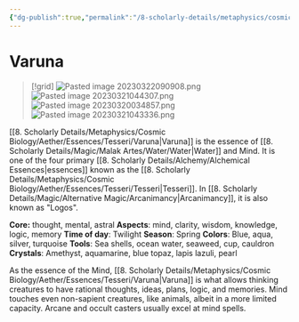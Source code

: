 ```yaml
---
{"dg-publish":true,"permalink":"/8-scholarly-details/metaphysics/cosmic-biology/aether/essences/tesseri/varuna/","noteIcon":""}
---
```


# Varuna

>[!grid]
>![Pasted image 20230322090908.png](/img/user/x.%20Assets/Attachments/Pasted%20image%2020230322090908.png)
>![Pasted image 20230321044307.png](/img/user/x.%20Assets/Attachments/Pasted%20image%2020230321044307.png)
>![Pasted image 20230320034857.png](/img/user/x.%20Assets/Attachments/Pasted%20image%2020230320034857.png)
>![Pasted image 20230321043336.png](/img/user/x.%20Assets/Attachments/Pasted%20image%2020230321043336.png)

[[8. Scholarly Details/Metaphysics/Cosmic Biology/Aether/Essences/Tesseri/Varuna\|Varuna]] is the essence of [[8. Scholarly Details/Magic/Malak Artes/Water/Water\|Water]] and Mind. It is one of the four primary [[8. Scholarly Details/Alchemy/Alchemical Essences\|essences]] known as the [[8. Scholarly Details/Metaphysics/Cosmic Biology/Aether/Essences/Tesseri/Tesseri\|Tesseri]]. In [[8. Scholarly Details/Magic/Alternative Magic/Arcanimancy\|Arcanimancy]], it is also known as "Logos". 

**Core:** thought, mental, astral
**Aspects**: mind, clarity, wisdom, knowledge, logic, memory
**Time of day**: Twilight
**Season**: Spring 
**Colors**: Blue, aqua, silver, turquoise 
**Tools**: Sea shells, ocean water, seaweed, cup, cauldron
**Crystals**: Amethyst, aquamarine, blue topaz, lapis lazuli, pearl 

As the essence of the Mind, [[8. Scholarly Details/Metaphysics/Cosmic Biology/Aether/Essences/Tesseri/Varuna\|Varuna]] is what allows thinking creatures to have rational thoughts, ideas, plans, logic, and memories. Mind touches even non-sapient creatures, like animals, albeit in a more limited capacity. Arcane and occult casters usually excel at mind spells. 


